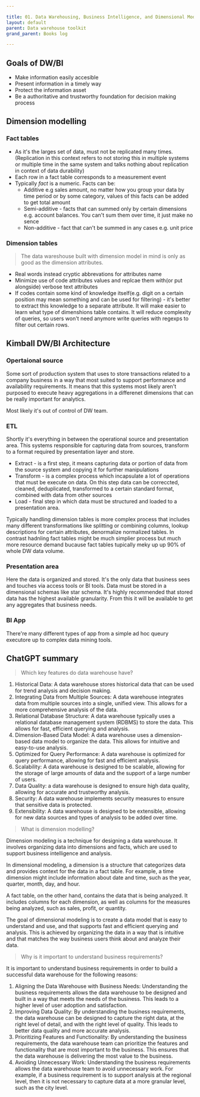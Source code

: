 ```yaml
---

title: 01. Data Warehousing, Business Intelligence, and Dimensional Modeling Primer
layout: default
parent: Data warehouse toolkit
grand_parent: Books log

---
```


## Goals of DW/BI

*   Make information easily accesible
*   Present information in a timely way
*   Protect the information asset
*   Be a authoritative and trustworthy foundation for decision making process

## Dimension modelling

### Fact tables

*   As it's the larges set of data, must not be replicated many times. (Replication in this context refers to not storing this in multiple systems or multiple time in the same system and talks nothing about replication in context of data durability)
*   Each row in a fact table corresponds to a measurement event
*   Typically *fact* is a numeric. Facts can be:
    *   Additive e.g sales amount, no matter how you group your data by time period or by some category, values of this facts can be added to get total amount
    *   Semi-additive - facts that can summed only by certain dimensions e.g. account balances. You can't sum them over time, it just make no sence
    *   Non-additive - fact that can't be summed in any cases e.g. unit price

### Dimension tables

> The data wareshouse built with dimension model in mind is only as good as the dimension attributes.

*   Real words instead cryptic abbrevations for attributes name
*   Minimize use of code attributes values and replcae them with(or put alongside) verbose text attributes
*   If codes contain some kind of knowledge itself(e.g. digit on a certain position may mean something and can be used for filtering) - it's better to extract this knowledge to a separate attribute. It will make easier to learn what type of dimenshions table contains. It will reduce complexity of queries, so users won't need anymore write queries with regexps to filter out certain rows.

## Kimball DW/BI Architecture

### Opertaional source

Some sort of production system that uses to store transactions related to a company business in a way that most suited to support performance and availability requirements. It means that this systems most likely aren't purposed to execute heavy aggregations in a differenet dimensions that can be really important for analytics.

Most likely it's out of control of DW team.

### ETL

Shortly it's everything in between the operational source and presentation area. This systems responsible for capturing data from sources, transform to a format required by presentation layer and store.

*   Extract - is a first step, it means capturing data or portion of data from the source system and copying it for further manipulations
*   Transform - is a complex process which incapsulate a lot of operations that must be execute on data. On this step data can be correccted, cleaned, deduplicated, transformed to a certain standard format, combined with data from other sources
*   Load - final step in which data must be structured and loaded to a presentation area.

Typically handling dimension tables is more complex process that includes many different transformations like splitting or combining columns, lookup descriptions for certain attributes,
denormalize normalized tables. In contrast hadnling fact tables might be much simplier process but much more resource demand bucause fact tables tupically meky up up 90% of whole DW data volume.

### Presentation area

Here the data is organized and stored. It's the only data that business sees and touches via access tools or BI tools. Data must be stored in a dimensional schemas like star schema. It's highly recommended that stored data has the highest available granularity. From this it will be available to get any aggregates that business needs.

### BI App

There're many different types of app from a simple ad hoc queury executore up to complex data mining tools.

## ChatGPT summary

> Which key features do data warehouse have?

1.  Historical Data: A data warehouse stores historical data that can be used for trend analysis and decision making.
2.  Integrating Data from Multiple Sources: A data warehouse integrates data from multiple sources into a single, unified view. This allows for a more comprehensive analysis of the data.
3.  Relational Database Structure: A data warehouse typically uses a relational database management system (RDBMS) to store the data. This allows for fast, efficient querying and analysis.
4.  Dimension-Based Data Model: A data warehouse uses a dimension-based data model to organize the data. This allows for intuitive and easy-to-use analysis.
5.  Optimized for Query Performance: A data warehouse is optimized for query performance, allowing for fast and efficient analysis.
6.  Scalability: A data warehouse is designed to be scalable, allowing for the storage of large amounts of data and the support of a large number of users.
7.  Data Quality: a data warehouse is designed to ensure high data quality, allowing for accurate and trustworthy analysis.
8.  Security: A data warehouse implements security measures to ensure that sensitive data is protected.
9.  Extensibility: A data warehouse is designed to be extensible, allowing for new data sources and types of analysis to be added over time.

> What is dimension modelling?

Dimension modeling is a technique for designing a data warehouse. It involves organizing data into dimensions and facts, which are used to support business intelligence and analysis.

In dimensional modeling, a dimension is a structure that categorizes data and provides context for the data in a fact table. For example, a time dimension might include information about date and time, such as the year, quarter, month, day, and hour.

A fact table, on the other hand, contains the data that is being analyzed. It includes columns for each dimension, as well as columns for the measures being analyzed, such as sales, profit, or quantity.

The goal of dimensional modeling is to create a data model that is easy to understand and use, and that supports fast and efficient querying and analysis. This is achieved by organizing the data in a way that is intuitive and that matches the way business users think about and analyze their data.

> Why is it important to understand business requirements?

It is important to understand business requirements in order to build a successful data warehouse for the following reasons:

1.  Aligning the Data Warehouse with Business Needs: Understanding the business requirements allows the data warehouse to be designed and built in a way that meets the needs of the business. This leads to a higher level of user adoption and satisfaction.
2.  Improving Data Quality: By understanding the business requirements, the data warehouse can be designed to capture the right data, at the right level of detail, and with the right level of quality. This leads to better data quality and more accurate analysis.
3.  Prioritizing Features and Functionality: By understanding the business requirements, the data warehouse team can prioritize the features and functionality that are most important to the business. This ensures that the data warehouse is delivering the most value to the business.
4.  Avoiding Unnecessary Work: Understanding the business requirements allows the data warehouse team to avoid unnecessary work. For example, if a business requirement is to support analysis at the regional level, then it is not necessary to capture data at a more granular level, such as the city level.
